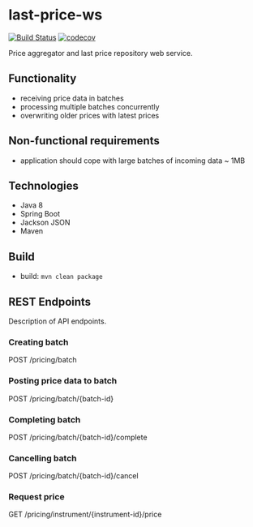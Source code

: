 # last-price-ws

[![Build Status](https://travis-ci.org/landpro/last-price-ws.svg?branch=master)](https://travis-ci.org/landpro/last-price-ws)
[![codecov](https://codecov.io/gh/landpro/last-price-ws/branch/master/graph/badge.svg)](https://codecov.io/gh/landpro/last-price-ws)

Price aggregator and last price repository web service.

## Functionality

-   receiving price data in batches
-   processing multiple batches concurrently
-   overwriting older prices with latest prices

## Non-functional requirements

-   application should cope with large batches of incoming data ~ 1MB

## Technologies

-   Java 8
-   Spring Boot
-   Jackson JSON
-   Maven

## Build

-   build: `mvn clean package`

## REST Endpoints

Description of API endpoints.

### Creating batch

POST /pricing/batch

### Posting price data to batch

POST /pricing/batch/{batch-id}

### Completing batch

POST /pricing/batch/{batch-id}/complete

### Cancelling batch

POST /pricing/batch/{batch-id}/cancel

### Request price

GET /pricing/instrument/{instrument-id}/price
